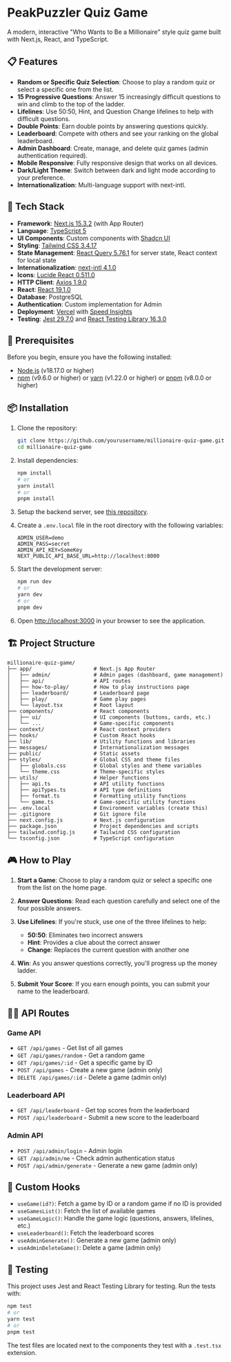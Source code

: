 # PeakPuzzler Quiz Game

A modern, interactive "Who Wants to Be a Millionaire" style quiz game built with Next.js, React, and TypeScript.

## 📋 Features

- **Random or Specific Quiz Selection**: Choose to play a random quiz or select a specific one from the list.
- **15 Progressive Questions**: Answer 15 increasingly difficult questions to win and climb to the top of the ladder.
- **Lifelines**: Use 50:50, Hint, and Question Change lifelines to help with difficult questions.
- **Double Points**: Earn double points by answering questions quickly.
- **Leaderboard**: Compete with others and see your ranking on the global leaderboard.
- **Admin Dashboard**: Create, manage, and delete quiz games (admin authentication required).
- **Mobile Responsive**: Fully responsive design that works on all devices.
- **Dark/Light Theme**: Switch between dark and light mode according to your preference.
- **Internationalization**: Multi-language support with next-intl.

## 🚀 Tech Stack

- **Framework**: [Next.js 15.3.2](https://nextjs.org/) (with App Router)
- **Language**: [TypeScript 5](https://www.typescriptlang.org/)
- **UI Components**: Custom components with [Shadcn UI](https://ui.shadcn.com/)
- **Styling**: [Tailwind CSS 3.4.17](https://tailwindcss.com/)
- **State Management**: [React Query 5.76.1](https://tanstack.com/query/latest) for server state, React context for
  local state
- **Internationalization**: [next-intl 4.1.0](https://next-intl-docs.vercel.app/)
- **Icons**: [Lucide React 0.511.0](https://lucide.dev/)
- **HTTP Client**: [Axios 1.9.0](https://axios-http.com/)
- **React**: [React 19.1.0](https://react.dev/)
- **Database**: PostgreSQL
- **Authentication**: Custom implementation for Admin
- **Deployment**: [Vercel](https://vercel.com/) with [Speed Insights](https://vercel.com/docs/speed-insights)
- **Testing**: [Jest 29.7.0](https://jestjs.io/)
  and [React Testing Library 16.3.0](https://testing-library.com/docs/react-testing-library/intro/)

## 🔧 Prerequisites

Before you begin, ensure you have the following installed:

- [Node.js](https://nodejs.org/) (v18.17.0 or higher)
- [npm](https://www.npmjs.com/) (v9.6.0 or higher) or [yarn](https://yarnpkg.com/) (v1.22.0 or higher)
  or [pnpm](https://pnpm.io/) (v8.0.0 or higher)

## 📦 Installation

1. Clone the repository:
   ```bash
   git clone https://github.com/yourusername/millionaire-quiz-game.git
   cd millionaire-quiz-game
   ```

2. Install dependencies:
   ```bash
   npm install
   # or
   yarn install
   # or
   pnpm install
   ```
3. Setup the backend server, see [this repository](https://github.com/GeneralDido/millionaire_game_backend).


4. Create a `.env.local` file in the root directory with the following variables:
   ```env
   ADMIN_USER=demo
   ADMIN_PASS=secret
   ADMIN_API_KEY=SomeKey
   NEXT_PUBLIC_API_BASE_URL=http://localhost:8000
   ```

5. Start the development server:
   ```bash
   npm run dev
   # or
   yarn dev
   # or
   pnpm dev
   ```

6. Open [http://localhost:3000](http://localhost:3000) in your browser to see the application.

## 🏗️ Project Structure

```
millionaire-quiz-game/
├── app/                    # Next.js App Router
│   ├── admin/              # Admin pages (dashboard, game management)
│   ├── api/                # API routes
│   ├── how-to-play/        # How to play instructions page
│   ├── leaderboard/        # Leaderboard page
│   ├── play/               # Game play pages
│   └── layout.tsx          # Root layout
├── components/             # React components
│   ├── ui/                 # UI components (buttons, cards, etc.)
│   └── ...                 # Game-specific components
├── context/                # React context providers
├── hooks/                  # Custom React hooks
├── lib/                    # Utility functions and libraries
├── messages/               # Internationalization messages
├── public/                 # Static assets
├── styles/                 # Global CSS and theme files
│   ├── globals.css         # Global styles and theme variables
│   └── theme.css           # Theme-specific styles
├── utils/                  # Helper functions
│   ├── api.ts              # API utility functions
│   ├── apiTypes.ts         # API type definitions
│   ├── format.ts           # Formatting utility functions
│   └── game.ts             # Game-specific utility functions
├── .env.local              # Environment variables (create this)
├── .gitignore              # Git ignore file
├── next.config.js          # Next.js configuration
├── package.json            # Project dependencies and scripts
├── tailwind.config.js      # Tailwind CSS configuration
└── tsconfig.json           # TypeScript configuration
```

## 🎮 How to Play

1. **Start a Game**: Choose to play a random quiz or select a specific one from the list on the home page.

2. **Answer Questions**: Read each question carefully and select one of the four possible answers.

3. **Use Lifelines**: If you're stuck, use one of the three lifelines to help:
    - **50:50**: Eliminates two incorrect answers
    - **Hint**: Provides a clue about the correct answer
    - **Change**: Replaces the current question with another one

4. **Win**: As you answer questions correctly, you'll progress up the money ladder.

5. **Submit Your Score**: If you earn enough points, you can submit your name to the leaderboard.

## 👨‍💻 API Routes

### Game API

- `GET /api/games` - Get list of all games
- `GET /api/games/random` - Get a random game
- `GET /api/games/:id` - Get a specific game by ID
- `POST /api/games` - Create a new game (admin only)
- `DELETE /api/games/:id` - Delete a game (admin only)

### Leaderboard API

- `GET /api/leaderboard` - Get top scores from the leaderboard
- `POST /api/leaderboard` - Submit a new score to the leaderboard

### Admin API

- `POST /api/admin/login` - Admin login
- `GET /api/admin/me` - Check admin authentication status
- `POST /api/admin/generate` - Generate a new game (admin only)

## 🧩 Custom Hooks

- `useGame(id?)`: Fetch a game by ID or a random game if no ID is provided
- `useGamesList()`: Fetch the list of available games
- `useGameLogic()`: Handle the game logic (questions, answers, lifelines, etc.)
- `useLeaderboard()`: Fetch the leaderboard scores
- `useAdminGenerate()`: Generate a new game (admin only)
- `useAdminDeleteGame()`: Delete a game (admin only)

## 🧪 Testing

This project uses Jest and React Testing Library for testing. Run the tests with:

```bash
npm test
# or
yarn test
# or
pnpm test
```

The test files are located next to the components they test with a `.test.tsx` extension.

